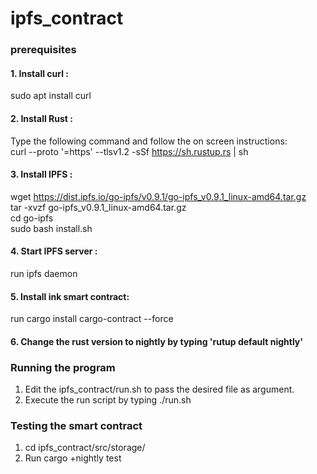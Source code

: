 # ipfs_contract

### prerequisites

#### 1. Install curl :
sudo apt install curl

#### 2. Install Rust :
Type the following command and follow the on screen instructions:<br />
curl --proto '=https' --tlsv1.2 -sSf https://sh.rustup.rs | sh

#### 3. Install IPFS  :
wget https://dist.ipfs.io/go-ipfs/v0.9.1/go-ipfs_v0.9.1_linux-amd64.tar.gz <br />
tar -xvzf go-ipfs_v0.9.1_linux-amd64.tar.gz <br />
cd go-ipfs <br />
sudo bash install.sh <br />

#### 4. Start IPFS server :
run ipfs daemon

#### 5. Install ink smart contract: <br />
run cargo install cargo-contract --force <br />

#### 6. Change the rust version to nightly by typing 'rutup default nightly' <br />

### Running the program
1. Edit the ipfs_contract/run.sh to pass the desired file as argument.
2. Execute the run script by typing ./run.sh

### Testing the smart contract
1. cd ipfs_contract/src/storage/
2. Run cargo +nightly test

